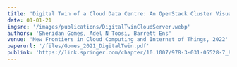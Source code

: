 ```yaml
---
title: 'Digital Twin of a Cloud Data Centre: An OpenStack Cluster Visualisation'
date: 01-01-21
imgsrc: '/images/publications/DigitalTwinCloudServer.webp'
authors: 'Sheridan Gomes, Adel N Toosi, Barrett Ens'
venue: 'New Frontiers in Cloud Computing and Internet of Things, 2022'
paperurl: '/files/Gomes_2021_DigitalTwin.pdf' 
publink: 'https://link.springer.com/chapter/10.1007/978-3-031-05528-7_8'
---
```


